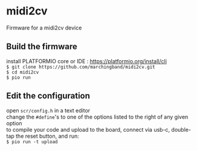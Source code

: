 # midi2cv
Firmware for a midi2cv device

## Build the firmware

install PLATFORMIO core or IDE : https://platformio.org/install/cli  
`$ git clone https://github.com/marchingband/midi2cv.git`  
`$ cd midi2cv`  
`$ pio run`  

## Edit the configuration

open `scr/config.h` in a text editor  
change the `#define`'s to one of the options listed to the right of any given option  
to compile your code and upload to the board, connect via usb-c, double-tap the reset button, and run:  
`$ pio run -t upload`
